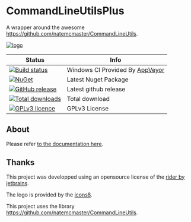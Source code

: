 # CommandLineUtilsPlus

A wrapper around the awesome https://github.com/natemcmaster/CommandLineUtils.

[![logo](docs/logo.png)](https://jcaillon.github.io/CommandLineUtilsPlus/)

Status | Info
------ | --------
[![Build status](https://ci.appveyor.com/api/projects/status/nnxt2i0fbi3v67v5/branch/master?svg=true)](https://ci.appveyor.com/project/jcaillon/githubupdater) | Windows CI Provided By [AppVeyor][]
[![NuGet](https://img.shields.io/nuget/v/Noyacode.CommandLineUtilsPlus.svg)](https://www.nuget.org/packages/Noyacode.CommandLineUtilsPlus/) | Latest Nuget Package
[![GitHub release](https://img.shields.io/github/release/jcaillon/CommandLineUtilsPlus.svg)](https://github.com/jcaillon/CommandLineUtilsPlus/releases/latest) | Latest github release
[![Total downloads](https://img.shields.io/github/downloads/jcaillon/CommandLineUtilsPlus/total.svg)](https://github.com/jcaillon/CommandLineUtilsPlus/releases) | Total download
[![GPLv3 licence](https://img.shields.io/badge/License-GPLv3-74A5C2.svg)](https://github.com/jcaillon/CommandLineUtilsPlus/blob/master/LICENSE) | GPLv3 License


[AppVeyor]:http://www.appveyor.com/

## About

Please refer [to the documentation here](https://jcaillon.github.io/CommandLineUtilsPlus/).

## Thanks

This project was developped using an opensource license of the [rider by jetbrains](https://www.jetbrains.com/).

The logo is provided by the [icons8](https://icons8.com/).

This project uses the library https://github.com/natemcmaster/CommandLineUtils.